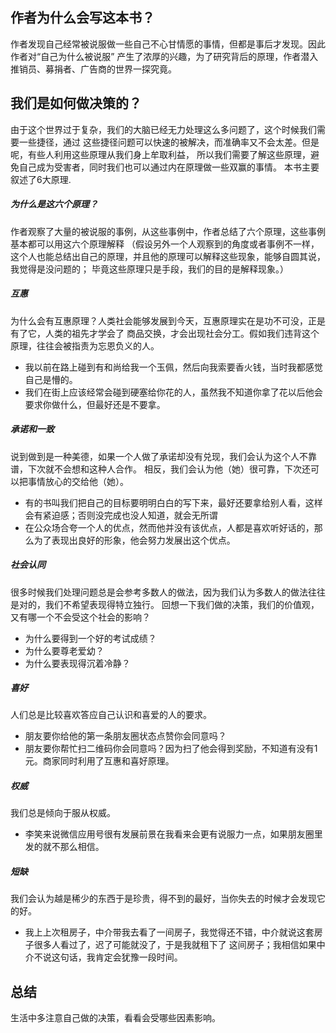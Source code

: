 ## 作者为什么会写这本书？
作者发现自己经常被说服做一些自己不心甘情愿的事情，但都是事后才发现。因此作者对“自己为什么被说服”
产生了浓厚的兴趣，为了研究背后的原理，作者潜入推销员、募捐者、广告商的世界一探究竟。

## 我们是如何做决策的？
由于这个世界过于复杂，我们的大脑已经无力处理这么多问题了，这个时候我们需要一些捷径，通过
这些捷径问题可以快速的被解决，而准确率又不会太差。但是呢，有些人利用这些原理从我们身上牟取利益，
所以我们需要了解这些原理，避免自己成为受害者，同时我们也可以通过内在原理做一些双赢的事情。
本书主要叙述了6大原理.

##### 为什么是这六个原理？
作者观察了大量的被说服的事例，从这些事例中，作者总结了六个原理，这些事例基本都可以用这六个原理解释
（假设另外一个人观察到的角度或者事例不一样，这个人也能总结出自己的原理，并且他的原理可以解释这些现象，能够自圆其说，我觉得是没问题的；
毕竟这些原理只是手段，我们的目的是解释现象。）

##### 互惠
为什么会有互惠原理？人类社会能够发展到今天，互惠原理实在是功不可没，正是有了它，人类的祖先才学会了
商品交换，才会出现社会分工。假如我们违背这个原理，往往会被指责为忘恩负义的人。

- 我以前在路上碰到有和尚给我一个玉佩，然后向我索要香火钱，当时我都感觉自己是懵的。
- 我们在街上应该经常会碰到硬塞给你花的人，虽然我不知道你拿了花以后他会要求你做什么，但最好还是不要拿。

##### 承诺和一致
说到做到是一种美德，如果一个人做了承诺却没有兑现，我们会认为这个人不靠谱，下次就不会想和这种人合作。
相反，我们会认为他（她）很可靠，下次还可以把事情放心的交给他（她）。

- 有的书叫我们把自己的目标要明明白白的写下来，最好还要拿给别人看，这样会有紧迫感；否则没完成也没人知道，就会无所谓
- 在公众场合夸一个人的优点，然而他并没有该优点，人都是喜欢听好话的，那么为了表现出良好的形象，他会努力发展出这个优点。

##### 社会认同
很多时候我们处理问题总是会参考多数人的做法，因为我们认为多数人的做法往往是对的，我们不希望表现得特立独行。
回想一下我们做的决策，我们的价值观，又有哪一个不会受这个社会的影响？
- 为什么要得到一个好的考试成绩？
- 为什么要尊老爱幼？
- 为什么要表现得沉着冷静？

##### 喜好
人们总是比较喜欢答应自己认识和喜爱的人的要求。

- 朋友要你给他的第一条朋友圈状态点赞你会同意吗？
- 朋友要你帮忙扫二维码你会同意吗？因为扫了他会得到奖励，不知道有没有1元。商家同时利用了互惠和喜好原理。

##### 权威
我们总是倾向于服从权威。

- 李笑来说微信应用号很有发展前景在我看来会更有说服力一点，如果朋友圈里发的就不那么相信。

##### 短缺
我们会认为越是稀少的东西于是珍贵，得不到的最好，当你失去的时候才会发现它的好。

- 我上上次租房子，中介带我去看了一间房子，我觉得还不错，中介就说这套房子很多人看过了，迟了可能就没了，于是我就租下了
这间房子；我相信如果中介不说这句话，我肯定会犹豫一段时间。

## 总结
生活中多注意自己做的决策，看看会受哪些因素影响。



